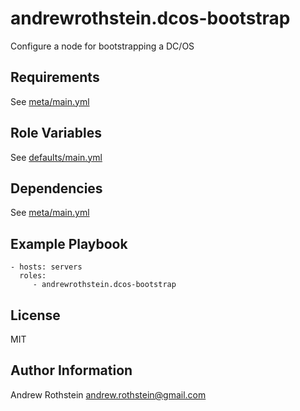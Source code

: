 andrewrothstein.dcos-bootstrap
==============================

Configure a node for bootstrapping a DC/OS

Requirements
------------

See [meta/main.yml](meta/main.yml)

Role Variables
--------------

See [defaults/main.yml](defaults/main.yml)

Dependencies
------------

See [meta/main.yml](meta/main.yml)

Example Playbook
----------------

    - hosts: servers
      roles:
         - andrewrothstein.dcos-bootstrap

License
-------

MIT

Author Information
------------------

Andrew Rothstein andrew.rothstein@gmail.com
